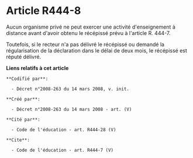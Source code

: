 # Article R444-8

Aucun organisme privé ne peut exercer une activité d'enseignement à distance avant d'avoir obtenu le récépissé prévu à
l'article R. 444-7. 

Toutefois, si le recteur n'a pas délivré le récépissé ou demandé la régularisation de la déclaration dans le délai de deux
mois, le récépissé est réputé délivré.

**Liens relatifs à cet article**

	**Codifié par**:

	  - Décret n°2008-263 du 14 mars 2008, v. init.

	**Créé par**:

	  - Décret n°2008-263 du 14 mars 2008 - art. (V)

	**Cité par**:

	  - Code de l'éducation - art. R444-28 (V)

	**Cite**:

	  - Code de l'éducation - art. R444-7 (V)
